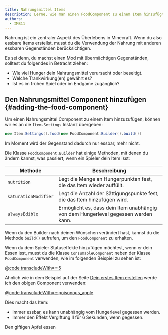 ```yaml
---
title: Nahrungsmittel Items
description: Lerne, wie man einen FoodComponent zu einem Item hinzufügt, um es essbar zu machen, und wie man es konfiguriert.
authors:
  - IMB11
---
```


Nahrung ist ein zentraler Aspekt des Überlebens in Minecraft. Wenn du also essbare Items erstellst, musst du die Verwendung der Nahrung mit anderen essbaren Gegenständen berücksichtigen.

Es sei denn, du machst einen Mod mit übermächtigen Gegenständen, solltest du folgendes in Betracht ziehen:

- Wie viel Hunger dein Nahrungsmittel verursacht oder beseitigt.
- Welche Trankwirkung(en) gewährt es?
- Ist es im frühen Spiel oder im Endgame zugänglich?

## Den Nahrungsmittel Component hinzufügen {#adding-the-food-component}

Um einen Nahrungsmittel Component zu einem Item hinzuzufügen, können wir es an die `Item.Settings` Instanz übergeben:

```java
new Item.Settings().food(new FoodComponent.Builder().build())
```

Im Moment wird der Gegenstand dadurch nur essbar, mehr nicht.

Die Klasse `FoodComponent.Builder` hat einige Methoden, mit denen du ändern kannst, was passiert, wenn ein Spieler dein Item isst:

| Methode              | Beschreibung                                                                                       |
| -------------------- | -------------------------------------------------------------------------------------------------- |
| `nutrition`          | Legt die Menge an Hungerpunkten fest, die das Item wieder auffüllt.                |
| `saturationModifier` | Legt die Anzahl der Sättigungspunkte fest, die das Item hinzufügen wird.           |
| `alwaysEdible`       | Ermöglicht es, dass dein Item unabhängig von dem Hungerlevel gegessen werden kann. |

Wenn du den Builder nach deinen Wünschen verändert hast, kannst du die Methode `build()` aufrufen, um den `FoodComponent` zu erhalten.

Wenn du dem Spieler Statuseffekte hinzufügen möchtest, wenn er dein Essen isst, musst du die Klasse `ConsumableComponent` neben der Klasse `FoodComponent` verwenden, wie im folgenden Beispiel zu sehen ist:

@[code transcludeWith=:::5](@/reference/1.21.4/src/main/java/com/example/docs/item/ModItems.java)

Ähnlich wie in dem Beispiel auf der Seite [Dein erstes Item erstellen](./first-item) werde ich den obigen Component verwenden:

@[code transcludeWith=:::poisonous_apple](@/reference/1.21.4/src/main/java/com/example/docs/item/ModItems.java)

Dies macht das Item:

- Immer essbar, es kann unabhängig vom Hungerlevel gegessen werden.
- Immer den Effekt Vergiftung II für 6 Sekunden, wenn gegessen.

<VideoPlayer src="/assets/develop/items/food_0.webm">Den giftigen Apfel essen</VideoPlayer>
